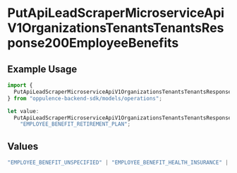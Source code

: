 # PutApiLeadScraperMicroserviceApiV1OrganizationsTenantsTenantsResponse200EmployeeBenefits

## Example Usage

```typescript
import {
  PutApiLeadScraperMicroserviceApiV1OrganizationsTenantsTenantsResponse200EmployeeBenefits,
} from "oppulence-backend-sdk/models/operations";

let value:
  PutApiLeadScraperMicroserviceApiV1OrganizationsTenantsTenantsResponse200EmployeeBenefits =
    "EMPLOYEE_BENEFIT_RETIREMENT_PLAN";
```

## Values

```typescript
"EMPLOYEE_BENEFIT_UNSPECIFIED" | "EMPLOYEE_BENEFIT_HEALTH_INSURANCE" | "EMPLOYEE_BENEFIT_RETIREMENT_PLAN" | "EMPLOYEE_BENEFIT_PAID_TIME_OFF" | "EMPLOYEE_BENEFIT_REMOTE_WORK"
```
